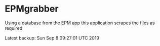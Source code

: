# EPMgrabber
Using a database from the EPM app this application scrapes the files as required


Latest backup: Sun Sep 8 09:27:01 UTC 2019
